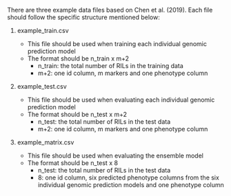 There are three example data files based on Chen et al. (2019). Each file should follow the specific structure mentioned below:

1. example_train.csv
     - This file should be used when training each individual genomic prediction model
     - The format should be n_train x m+2
          - n_train: the total number of RILs in the training data
          - m+2: one id column, m markers and one phenotype column

2. example_test.csv
     - This file should be used when evaluating each individual genomic prediction model
     - The format should be n_test x m+2
          - n_test: the total number of RILs in the test data
          - m+2: one id column, m markers and one phenotype column

3. example_matrix.csv
     - This file should be used when evaluating the ensemble model
     - The format should be n_test x 8
          - n_test: the total number of RILs in the test data
          - 8: one id column, six predicted phenotype columns from the six individual genomic prediction models and one phenotype column
